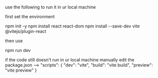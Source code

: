 use the following to run it in ur local machine

first set the environment

npm init -y 
npm install react react-dom 
npm install --save-dev vite @vitejs/plugin-react

then use

npm run dev

if the code still doesn't run in ur local machine manually edit the package.json --> 
"scripts": { 
    "dev": "vite", 
    "build": "vite build", 
    "preview": "vite preview"
}
